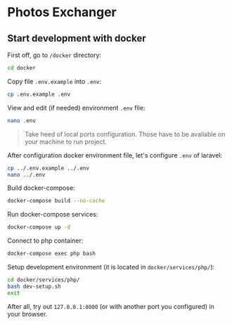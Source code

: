 # Photos Exchanger 

## Start development with docker

First off, go to `/docker` directory:
```bash
cd docker
```
Copy file `.env.example` into `.env`:
```bash
cp .env.example .env
```
View and edit (if needed) environment `.env` file:

```bash
nano .env
```
> Take heed of local ports configuration. Those have to be available on your machine to run project.

After configuration docker environment file, let's configure  `.env` of laravel:
```bash
cp ../.env.example ../.env
nano ../.env
```

Build docker-compose:
```bash
docker-compose build --no-cache
```

Run docker-compose services:
```bash
docker-compose up -d
```

Connect to php container:
```bash
docker-compose exec php bash
```

Setup development environment (it is located in `docker/services/php/`):
```bash
cd docker/services/php/
bash dev-setup.sh
exit
```

After all, try out `127.0.0.1:8000` (or with another port you configured) in your browser.
